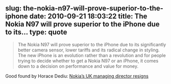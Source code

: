 slug: the-nokia-n97-will-prove-superior-to-the-iphone
date: 2010-09-21 18:03:22
title: The Nokia N97 will prove superior to the iPhone due to its...
type: quote
---

> The Nokia N97 will prove superior to the iPhone due to its significantly better camera sensor, lower tariffs and its radical change in styling. The new iPhone is an evolution rather than a revolution and for people trying to decide whether to get a Nokia N97 or an iPhone, it comes down to a decision on performance and value for money.

Good found by Horace Dediu: [Nokia’s UK managing director resigns](http://www.asymco.com/2010/09/21/nokias-uk-managing-director-resigns/)
